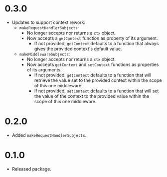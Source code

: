# 0.3.0

- Updates to support context rework:
  - `makeRequestHandlerSubjects`:
    - No longer accepts nor returns a `ctx` object.
    - Now accepts a `getContext` function as property of its argument.
      - If not provided, `getContext` defaults to a function that always gives the provided context's default value.
  - `makeMiddlewareSubjects`:
    - No longer accepts nor returns a `ctx` object.
    - Now accepts `getContext` and `setContext` functions as properties of its arguments.
      - If not provided, `getContext` defaults to a function that will retrieve the value set to the provided context within the scope of this one middleware.
      - If not provided, `setContext` defaults to a function that will set the value of the context to the provided value within the scope of this one middleware.

# 0.2.0

- Added `makeRequestHandlerSubjects`.

# 0.1.0

- Released package.
